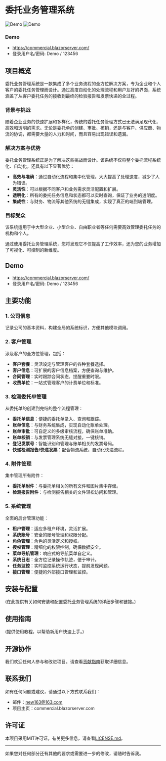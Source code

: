 # 委托业务管理系统
![Demo](doc/m0.jpg)
![Demo](doc/t1.jpg)

### Demo
- https://commercial.blazorserver.com/
- 登录用户名/密码: Demo / 123456

## 项目概览

委托业务管理系统是一款集成了多个业务流程的全方位解决方案，专为企业和个人客户的委托任务管理而设计。通过高度自动化的处理流程和用户友好的界面，系统涵盖了从客户委托任务的接收到最终的检验报告和发票快递的全过程。

### **背景与挑战**

随着企业业务的快速扩展和多样化，传统的委托任务管理方式已无法满足现代化、高效和透明的需求。无论是委托单的创建、审批、核销，还是与客户、供应商、物流的协调，都需要大量的人力和时间，而且容易出现错误和遗漏。

### **解决方案与优势**

委托业务管理系统正是为了解决这些挑战而设计。该系统不仅将整个委托流程系统化、自动化，还具有以下显著优势：

- **高效与准确**：通过自动化流程和集中化管理，大大提高了处理速度，减少了人为错误。
- **灵活性**：可以根据不同客户和业务需求灵活配置和扩展。
- **透明化**：所有的委托任务信息和状态都可以实时查询，保证了业务的透明度。
- **集成性**：与财务、物流等其他系统的无缝集成，实现了真正的端到端管理。

### **目标受众**

该系统适用于中大型企业、小型企业、自由职业者等任何需要高效管理委托任务的机构和个人。

通过使用委托业务管理系统，您将发现它不仅提高了工作效率，还为您的业务增加了可视化、可控制的新维度。

## Demo
- https://commercial.blazorserver.com/
- 登录用户名/密码: Demo / 123456

## 主要功能

### 1. **公司信息**

记录公司的基本资料，构建全局的系统标识，方便其他模块调用。

### 2. **客户管理**

涉及客户的全方位管理，包括：
- **客户套餐**：灵活设定与管理客户的各种套餐选择。
- **客户信息**：可扩展的客户信息档案，方便查询与维护。
- **合同管理**：实时跟踪合同状态，提醒重要时限。
- **收费单位**：一站式管理客户的计费单位和标准。

### 3. **检测委托单管理**

从委托单的创建到完结的整个流程管理：
- **委托单信息**：便捷的委托单录入、查询和跟踪。
- **账单信息**：与财务系统集成，实现自动化账单处理。
- **账单审批**：可自定义的多级审核流程，确保账单准确。
- **账单核销**：与发票管理系统无缝对接，一键核销。
- **登记发票号**：智能识别和管理与账单相关的发票号码。
- **快递检测报告/快递发票**：配合物流系统，自动化快递流程。

### 4. **附件管理**

集中管理所有附件：
- **委托单附件**：与委托单相关的所有文件和图片集中存储。
- **检测报告附件**：与检测报告相关的文件轻松访问和管理。

### 5. **系统管理**

全面的后台管理功能：
- **租户管理**：适应多租户环境，灵活扩展。
- **系统账号**：安全的账号管理和权限分配。
- **角色管理**：角色的灵活定义和授权。
- **授权管理**：精细化的权限控制，确保数据安全。
- **菜单导航管理**：响应式的导航菜单自定义。
- **系统日志**：全方位记录操作轨迹，便于审计。
- **任务监控**：实时监控系统运行状态，提前发现问题。
- **接口管理**：便捷的外部接口管理和监控。

## 安装与配置

(在此提供有关如何安装和配置委托业务管理系统的详细步骤和链接。)

## 使用指南

(提供使用教程，以帮助新用户快速上手。)

## 开源协作

我们欢迎任何人参与和改进项目。请查看[贡献指南](链接)获取详细信息。

## 联系我们

如有任何问题或建议，请通过以下方式联系我们：
- 邮件：new163@163.com
- 项目主页：commercial.blazorserver.com

## 许可证

本项目采用MIT许可证。有关更多信息，请查看[LICENSE.md](链接)。

---

如果您对任何部分还有其他的要求或需要进一步的修改，请随时告诉我。
